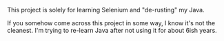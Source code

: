 This project is solely for learning Selenium and "de-rusting" my Java.

If you somehow come across this project in some way, I know it's not the cleanest. I'm trying to re-learn Java after not using it for about 6ish years.
